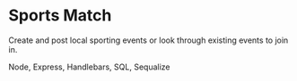 # Sports Match

Create and post local sporting events or look through existing events to join in.

Node, Express, Handlebars, SQL, Sequalize

